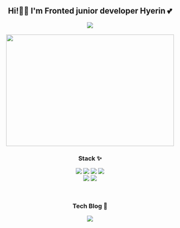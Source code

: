 <div align="center">
<h2>Hi!👋🏻 I'm Fronted junior developer Hyerin 💕</h2>
    <a href="https://hits.seeyoufarm.com"><img src="https://hits.seeyoufarm.com/api/count/incr/badge.svg?url=https://github.com/Hailey0930&count_bg=%23BA7CD7&title_bg=%23D8A2E3&icon=smugmug.svg&icon_color=%23E7E7E7&title=&edge_flat=false"/></a><br><br>

<img src="https://user-images.githubusercontent.com/107675322/205005411-b3c2a8c5-21f8-4557-8981-36d1bd9f72e0.png" width="450" height="300" />


<p>
    <h3>Stack ✨</h3>
</p>

<p display="inline-block">
    <img src="https://img.shields.io/badge/HTML-E34F26?style=for-the-badge&logo=HTML5&logoColor=white">
    <img src="https://img.shields.io/badge/CSS-1572B6?style=for-the-badge&logo=CSS3&logoColor=white">
    <img src="https://img.shields.io/badge/JavaScript-F7DF1E?style=for-the-badge&logo=JavaScript&logoColor=white"> 
     <img src="https://img.shields.io/badge/TypeScript-3178C6?style=for-the-badge&logo=TypeScript&logoColor=white"> <br />
   <img src="https://img.shields.io/badge/React-61DAFB?style=for-the-badge&logo=React&logoColor=white"> 
    <img src="https://img.shields.io/badge/Next.js-000000?style=for-the-badge&logo=Next.js&logoColor=white">
</p><br>



<p>
    <h3>Tech Blog 📝</h3>
</p>

<p display="inline-block">
<a href="https://velog.io/@hyerin0930"><img src="https://img.shields.io/badge/My tech blog-A9BCF5?style=flat-square&logo=GitHub Sponsors&logoColor=white&link=https://velog.io/@hyerin0930"/></a>
</p>
